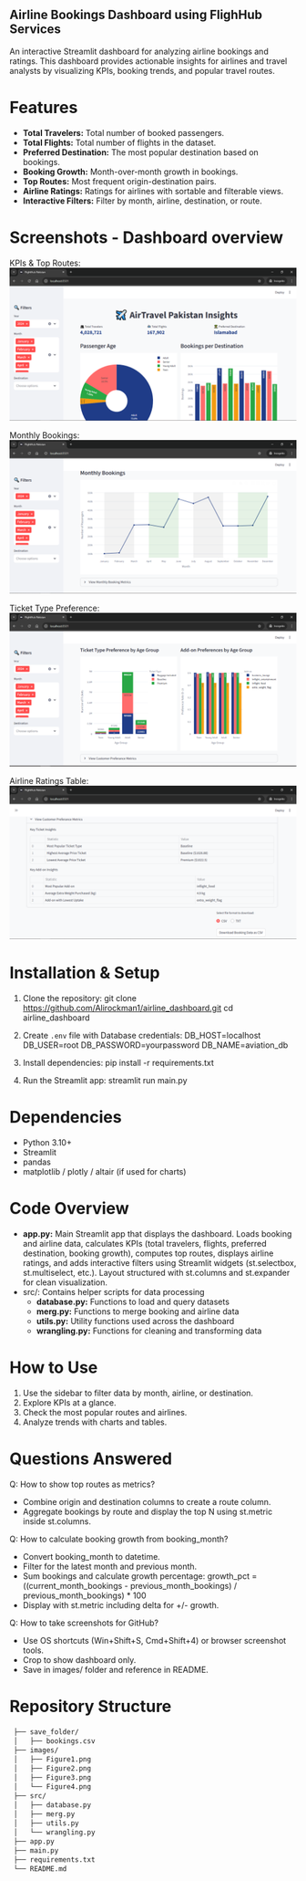 ## Airline Bookings Dashboard using FlighHub Services

An interactive Streamlit dashboard for analyzing airline bookings and ratings.
This dashboard provides actionable insights for airlines and travel analysts by
visualizing KPIs, booking trends, and popular travel routes.

# Features
 - **Total Travelers:** Total number of booked passengers.
 - **Total Flights:** Total number of flights in the dataset.
 - **Preferred Destination:** The most popular destination based on bookings.
 - **Booking Growth:** Month-over-month growth in bookings.
 - **Top Routes:** Most frequent origin-destination pairs.
 - **Airline Ratings:** Ratings for airlines with sortable and filterable views.
 - **Interactive Filters:** Filter by month, airline, destination, or route.

# Screenshots - Dashboard overview

 KPIs & Top Routes:
 ![KPIs Screenshot](images/Figure1.PNG)

 Monthly Bookings:
 ![KPIs Screenshot](images/Figure2.PNG)

 Ticket Type Preference:
 ![KPIs Screenshot](images/Figure3.PNG)

 Airline Ratings Table:
 ![Airline Ratings Screenshot](images/Figure4.PNG)

# Installation & Setup
 1. Clone the repository:
    git clone https://github.com/Alirockman1/airline_dashboard.git
    cd airline_dashboard

 2. Create `.env` file with Database credentials:
        DB_HOST=localhost
        DB_USER=root
        DB_PASSWORD=yourpassword
        DB_NAME=aviation_db

 3. Install dependencies:
    pip install -r requirements.txt

 4. Run the Streamlit app:
    streamlit run main.py

# Dependencies
 - Python 3.10+
 - Streamlit
 - pandas
 - matplotlib / plotly / altair (if used for charts)

# Code Overview
 - **app.py:** Main Streamlit app that displays the dashboard. Loads booking and airline data,
   calculates KPIs (total travelers, flights, preferred destination, booking growth),
   computes top routes, displays airline ratings, and adds interactive filters using
   Streamlit widgets (st.selectbox, st.multiselect, etc.). Layout structured with
   st.columns and st.expander for clean visualization.
 - src/: Contains helper scripts for data processing
    - **database.py:** Functions to load and query datasets
    - **merg.py:** Functions to merge booking and airline data
    - **utils.py:** Utility functions used across the dashboard
    - **wrangling.py:** Functions for cleaning and transforming data

# How to Use
 1. Use the sidebar to filter data by month, airline, or destination.
 2. Explore KPIs at a glance.
 3. Check the most popular routes and airlines.
 4. Analyze trends with charts and tables.

# Questions Answered
 Q: How to show top routes as metrics?
 - Combine origin and destination columns to create a route column.
 - Aggregate bookings by route and display the top N using st.metric inside st.columns.

 Q: How to calculate booking growth from booking_month?
 - Convert booking_month to datetime.
 - Filter for the latest month and previous month.
 - Sum bookings and calculate growth percentage:
   growth_pct = ((current_month_bookings - previous_month_bookings) / previous_month_bookings) * 100
 - Display with st.metric including delta for +/- growth.

 Q: How to take screenshots for GitHub?
 - Use OS shortcuts (Win+Shift+S, Cmd+Shift+4) or browser screenshot tools.
 - Crop to show dashboard only.
 - Save in images/ folder and reference in README.

# Repository Structure
``` airline_dashboard/
 ├── save_folder/
 │   ├── bookings.csv
 ├── images/
 │   ├── Figure1.png
 │   ├── Figure2.png
 │   ├── Figure3.png
 │   └── Figure4.png
 ├── src/
 │   ├── database.py
 │   ├── merg.py
 │   ├── utils.py
 │   └── wrangling.py
 ├── app.py
 ├── main.py 
 ├── requirements.txt
 └── README.md
 ```
